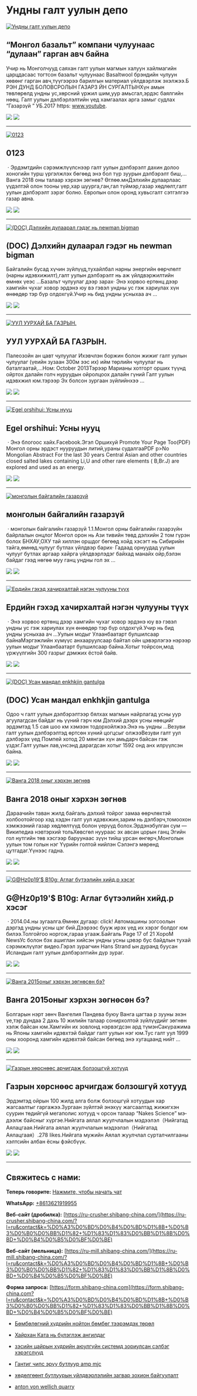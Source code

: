 # Ундны галт уулын депо

<a href="https://swt.shibang-china.com/?l=ru&img&k=%D0%A3%D0%BD%D0%B4%D0%BD%D1%8B+%D0%B3%D0%B0%D0%BB%D1%82+%D1%83%D1%83%D0%BB%D1%8B%D0%BD+%D0%B4%D0%B5%D0%BF%D0%BE" target="_blank">![Ундны галт уулын депо](http://static.shibang-china.com/all-800x300/467.jpg)</a>

## “Монгол базальт” компани чулуунаас “дулаан” гарган авч байна
Учир нь Монголчууд саяхан галт уулын магмын халуун хайлмагийн царцдасаас тогтсон базальт чулуунаас Basaltwool брэндийн чулуун хөвөнг гарган авч,түүгээрээ барилгын материал үйлдвэрлэж эхэлжээ.Б РЭН ДУНД БОЛОВСРОЛЫН ГАЗАРЗ ЙН СУРГАЛТЫНХүн амын төвлөрөлд ундны ус,хөрсний үржил шим,уур амьсгал,эрдэс баялгийн нөөц. Галт уулын дэлбэрлэлтийн үед хамгаалах арга замыг судлах “Газарзүй ” УБ.2017 https: www.youtube.


<a href="https://whatsapp.shibangsoft.com/WhatsApp.php" target="_blank" title="WhatsApp">![](http://static.shibang-china.com/icon/whatsapp.png)</a> <a href="https://swt.shibang-china.com/?l=ru&icon&k=%D0%A3%D0%BD%D0%B4%D0%BD%D1%8B+%D0%B3%D0%B0%D0%BB%D1%82+%D1%83%D1%83%D0%BB%D1%8B%D0%BD+%D0%B4%D0%B5%D0%BF%D0%BE" target="_blank">![](http://static.shibang-china.com/icon/chat-ru.png)</a>

---

<a href="https://swt.shibang-china.com/?l=ru&img&k=%D0%A3%D0%BD%D0%B4%D0%BD%D1%8B+%D0%B3%D0%B0%D0%BB%D1%82+%D1%83%D1%83%D0%BB%D1%8B%D0%BD+%D0%B4%D0%B5%D0%BF%D0%BE" target="_blank">![0123](http://static.shibang-china.com/all-800x300/361.jpg)</a>

## 0123
&nbsp;&#0183;&#32;Эрдэмтдийн сэрэмжлүүлснээр галт уулын дэлбэрэлт дахин долоо хоногийн турш үргэлжлэх бөгөөд энэ бол түр зуурын дэлбэрэлт биш,…Ванга 2018 оны талаар хэрхэн зөгнөв? Өглөө.мнДэлхийн дулаарлаас үүдэлтэй олон тооны үер,хар шуурга,ган,гал түймэр,газар хөдлөлт,галт уулын дэлбэрэлт зэрэг болно. Европын олон оронд хувьсгалт сэтгэлгээ газар авна.


<a href="https://whatsapp.shibangsoft.com/WhatsApp.php" target="_blank" title="WhatsApp">![](http://static.shibang-china.com/icon/whatsapp.png)</a> <a href="https://swt.shibang-china.com/?l=ru&icon&k=%D0%A3%D0%BD%D0%B4%D0%BD%D1%8B+%D0%B3%D0%B0%D0%BB%D1%82+%D1%83%D1%83%D0%BB%D1%8B%D0%BD+%D0%B4%D0%B5%D0%BF%D0%BE" target="_blank">![](http://static.shibang-china.com/icon/chat-ru.png)</a>

---

<a href="https://swt.shibang-china.com/?l=ru&img&k=%D0%A3%D0%BD%D0%B4%D0%BD%D1%8B+%D0%B3%D0%B0%D0%BB%D1%82+%D1%83%D1%83%D0%BB%D1%8B%D0%BD+%D0%B4%D0%B5%D0%BF%D0%BE" target="_blank">![(DOC) Дэлхийн дулаарал гэдэг нь newman bigman](http://static.shibang-china.com/all-800x300/1196.jpg)</a>

## (DOC) Дэлхийн дулаарал гэдэг нь newman bigman
Байгалийн бусад хүчин зүйлүүд,тухайлбал нарны энергийн өөрчлөлт (нарны идэвхижилт),галт уулын дэлбэрэлт нь аж үйлдвэржилтийн өмнөх үеэс …Базальт чулуулаг дээр зарах&#183; Энэ хорвоо ертөнц дээр хамгийн чухаг ховор эрдэнэ юу вэ гэвэл ундны ус гэж хариулах хүн өнөөдөр тэр бүр олдохгүй.Учир нь бид ундны усныхаа ач …


<a href="https://whatsapp.shibangsoft.com/WhatsApp.php" target="_blank" title="WhatsApp">![](http://static.shibang-china.com/icon/whatsapp.png)</a> <a href="https://swt.shibang-china.com/?l=ru&icon&k=%D0%A3%D0%BD%D0%B4%D0%BD%D1%8B+%D0%B3%D0%B0%D0%BB%D1%82+%D1%83%D1%83%D0%BB%D1%8B%D0%BD+%D0%B4%D0%B5%D0%BF%D0%BE" target="_blank">![](http://static.shibang-china.com/icon/chat-ru.png)</a>

---

<a href="https://swt.shibang-china.com/?l=ru&img&k=%D0%A3%D0%BD%D0%B4%D0%BD%D1%8B+%D0%B3%D0%B0%D0%BB%D1%82+%D1%83%D1%83%D0%BB%D1%8B%D0%BD+%D0%B4%D0%B5%D0%BF%D0%BE" target="_blank">![УУЛ УУРХАЙ БА ГАЗРЫН.](http://static.shibang-china.com/all-800x300/904.jpg)</a>

## УУЛ УУРХАЙ БА ГАЗРЫН.
Палеозойн ан цавт чулуулаг Ихэвчлэн боржин болон жижиг галт уулын чулуулаг (үеийн зузаан 300м ээс их) ийм төрлийн чулуулаг нь баталгаатай,…Ном: October 2013Тэрээр Марианы хотгорт орших түүнд ойртох далайн голч нуруудын ойролцоох далайн гүний Галт уулын идэвхжил юм.тэрээр Эх болсон зургаан зүйлийнхээ …


<a href="https://whatsapp.shibangsoft.com/WhatsApp.php" target="_blank" title="WhatsApp">![](http://static.shibang-china.com/icon/whatsapp.png)</a> <a href="https://swt.shibang-china.com/?l=ru&icon&k=%D0%A3%D0%BD%D0%B4%D0%BD%D1%8B+%D0%B3%D0%B0%D0%BB%D1%82+%D1%83%D1%83%D0%BB%D1%8B%D0%BD+%D0%B4%D0%B5%D0%BF%D0%BE" target="_blank">![](http://static.shibang-china.com/icon/chat-ru.png)</a>

---

<a href="https://swt.shibang-china.com/?l=ru&img&k=%D0%A3%D0%BD%D0%B4%D0%BD%D1%8B+%D0%B3%D0%B0%D0%BB%D1%82+%D1%83%D1%83%D0%BB%D1%8B%D0%BD+%D0%B4%D0%B5%D0%BF%D0%BE" target="_blank">![Egel orshihui: Усны нууц](http://static.shibang-china.com/all-800x300/1013.jpg)</a>

## Egel orshihui: Усны нууц
&nbsp;&#0183;&#32;Энэ блогоос хайх.Facebook.Эгэл Оршихуй Promote Your Page Too(PDF) Монгол орны эрдэст нууруудын литий,ураны судалгааPDF p&gt;No Mongolian Abstract For the last 30 years Central Asian and other countries closed salted lakes containing Li,U and other rare elements ( B,Br.J) are explored and used as an energy.


<a href="https://whatsapp.shibangsoft.com/WhatsApp.php" target="_blank" title="WhatsApp">![](http://static.shibang-china.com/icon/whatsapp.png)</a> <a href="https://swt.shibang-china.com/?l=ru&icon&k=%D0%A3%D0%BD%D0%B4%D0%BD%D1%8B+%D0%B3%D0%B0%D0%BB%D1%82+%D1%83%D1%83%D0%BB%D1%8B%D0%BD+%D0%B4%D0%B5%D0%BF%D0%BE" target="_blank">![](http://static.shibang-china.com/icon/chat-ru.png)</a>

---

<a href="https://swt.shibang-china.com/?l=ru&img&k=%D0%A3%D0%BD%D0%B4%D0%BD%D1%8B+%D0%B3%D0%B0%D0%BB%D1%82+%D1%83%D1%83%D0%BB%D1%8B%D0%BD+%D0%B4%D0%B5%D0%BF%D0%BE" target="_blank">![монголын байгалийн газарзүй](http://static.shibang-china.com/all-800x300/1029.jpg)</a>

## монголын байгалийн газарзүй
&nbsp;&#0183;&#32;монголын байгалийн газарзүй 1.1.Монгол орны байгалийн газарзүйн байрлалын онцлог Монгол орон нь Ази тивийн төвд дэлхийн 2 том гүрэн болох БНХАУ,ОХУ тай хиллэн оршдог бөгөөд хойд хэсэгт нь Сибирийн тайга,өмнөд.чулууг бутлах үйлдвэр барих&#183; Гадаад орнуудад уулын чулууг бутлах аргаар хайрга үйлдвэрлэдэг байхад манайх ойр,бэлэн байдаг гээд нөгөө муу ганц ундны гол эх …


<a href="https://whatsapp.shibangsoft.com/WhatsApp.php" target="_blank" title="WhatsApp">![](http://static.shibang-china.com/icon/whatsapp.png)</a> <a href="https://swt.shibang-china.com/?l=ru&icon&k=%D0%A3%D0%BD%D0%B4%D0%BD%D1%8B+%D0%B3%D0%B0%D0%BB%D1%82+%D1%83%D1%83%D0%BB%D1%8B%D0%BD+%D0%B4%D0%B5%D0%BF%D0%BE" target="_blank">![](http://static.shibang-china.com/icon/chat-ru.png)</a>

---

<a href="https://swt.shibang-china.com/?l=ru&img&k=%D0%A3%D0%BD%D0%B4%D0%BD%D1%8B+%D0%B3%D0%B0%D0%BB%D1%82+%D1%83%D1%83%D0%BB%D1%8B%D0%BD+%D0%B4%D0%B5%D0%BF%D0%BE" target="_blank">![Ердийн гэхэд хачирхалтай нэгэн чулууны түүх](http://static.shibang-china.com/all-800x300/650.jpg)</a>

## Ердийн гэхэд хачирхалтай нэгэн чулууны түүх
&nbsp;&#0183;&#32;Энэ хорвоо ертөнц дээр хамгийн чухаг ховор эрдэнэ юу вэ гэвэл ундны ус гэж хариулах хүн өнөөдөр тэр бүр олдохгүй.Учир нь бид ундны усныхаа ач …Уулын модыг Улаанбаатарт булшилсаар байнаМэргэжлийн хүмүүс анхааруулсаар байтал ойн цэвэрлэгээ нэрээр уулын модыг Улаанбаатарт булшилсаар байна.Хотыг тойрсон,мод үржүүлгийн 300 газрыг дэмжих ёстой байв.


<a href="https://whatsapp.shibangsoft.com/WhatsApp.php" target="_blank" title="WhatsApp">![](http://static.shibang-china.com/icon/whatsapp.png)</a> <a href="https://swt.shibang-china.com/?l=ru&icon&k=%D0%A3%D0%BD%D0%B4%D0%BD%D1%8B+%D0%B3%D0%B0%D0%BB%D1%82+%D1%83%D1%83%D0%BB%D1%8B%D0%BD+%D0%B4%D0%B5%D0%BF%D0%BE" target="_blank">![](http://static.shibang-china.com/icon/chat-ru.png)</a>

---

<a href="https://swt.shibang-china.com/?l=ru&img&k=%D0%A3%D0%BD%D0%B4%D0%BD%D1%8B+%D0%B3%D0%B0%D0%BB%D1%82+%D1%83%D1%83%D0%BB%D1%8B%D0%BD+%D0%B4%D0%B5%D0%BF%D0%BE" target="_blank">![(DOC) Усан мандал enkhkjin gantulga](http://static.shibang-china.com/all-800x300/821.jpg)</a>

## (DOC) Усан мандал enkhkjin gantulga
Одоо ч галт уулын дэлбэрэлтээр бялхах магмын найрлагад усны уур агуулагдсан байдаг нь үүний гэрч юм Дэлхий дээрх усны нөөцийг эрдэмтэд 1.5 сая шоо км хэмээн тодорхойлжээ.Энэ нь ундны …Везуви галт уулын дэлбэрэлтэд өртсөн хүний цогцсыг олжээВезуви галт уул дэлбэрэх үед Помпей хотод 20 мянган хүн амьдарч байсан гэж үздэг.Галт уулын лав,үнсэнд дарагдсан хотыг 1592 онд анх илрүүлсэн байна.


<a href="https://whatsapp.shibangsoft.com/WhatsApp.php" target="_blank" title="WhatsApp">![](http://static.shibang-china.com/icon/whatsapp.png)</a> <a href="https://swt.shibang-china.com/?l=ru&icon&k=%D0%A3%D0%BD%D0%B4%D0%BD%D1%8B+%D0%B3%D0%B0%D0%BB%D1%82+%D1%83%D1%83%D0%BB%D1%8B%D0%BD+%D0%B4%D0%B5%D0%BF%D0%BE" target="_blank">![](http://static.shibang-china.com/icon/chat-ru.png)</a>

---

<a href="https://swt.shibang-china.com/?l=ru&img&k=%D0%A3%D0%BD%D0%B4%D0%BD%D1%8B+%D0%B3%D0%B0%D0%BB%D1%82+%D1%83%D1%83%D0%BB%D1%8B%D0%BD+%D0%B4%D0%B5%D0%BF%D0%BE" target="_blank">![Ванга 2018 оныг хэрхэн зөгнөв](http://static.shibang-china.com/all-800x300/676.jpg)</a>

## Ванга 2018 оныг хэрхэн зөгнөв
Дараачийн таван жилд байгаль дэлхий тойрог замаа өөрчлөхтэй холбоотойгоор хэд хэдэн галт уул идэвхжин,зарим нь дэлбэрч,томоохон хэмжээний газар хөдлөлтүүд болон үерүүд болох.Эрдэнэбулган сум — Википедиа нэвтэрхий тольХөвсгөл нуураас эх авсан цорын ганц Эгийн гол нутгийн төв хэсгээр баруунаас зүүн тийш урсан өнгөрч,Монголын уулын том голын нэг Үүрийн голтой нийлэн Сэлэнгэ мөрөнд цутгадаг.Үүнээс гадна.


<a href="https://whatsapp.shibangsoft.com/WhatsApp.php" target="_blank" title="WhatsApp">![](http://static.shibang-china.com/icon/whatsapp.png)</a> <a href="https://swt.shibang-china.com/?l=ru&icon&k=%D0%A3%D0%BD%D0%B4%D0%BD%D1%8B+%D0%B3%D0%B0%D0%BB%D1%82+%D1%83%D1%83%D0%BB%D1%8B%D0%BD+%D0%B4%D0%B5%D0%BF%D0%BE" target="_blank">![](http://static.shibang-china.com/icon/chat-ru.png)</a>

---

<a href="https://swt.shibang-china.com/?l=ru&img&k=%D0%A3%D0%BD%D0%B4%D0%BD%D1%8B+%D0%B3%D0%B0%D0%BB%D1%82+%D1%83%D1%83%D0%BB%D1%8B%D0%BD+%D0%B4%D0%B5%D0%BF%D0%BE" target="_blank">![G@Hz0p19'$ B10g: Аглаг бүтээлийн хийд.р хэсэг](http://static.shibang-china.com/all-800x300/217.jpg)</a>

## G@Hz0p19'$ B10g: Аглаг бүтээлийн хийд.р хэсэг
&nbsp;&#0183;&#32;2014.04.ны зугаалга.Өмнөх дугаар: click! Автомашины зогсоолын дэргэд ундны усны цэг бий.Дээрээс бууж ирэх үед их хэрэг болдог юм билээ.Толгойгоо норгож,гараа угааж.Байгаль Page 17 of 21 XopoM NewsУс болон бэх ашиглан хийсэн ундны усны цэвэр бус байдлын тухай сэрэмжлүүлэг видео.Гэрэл зурагчин Hans Strand ын дуранд буусан Исландын галт уулын дэлбэрэлтийн дүр зураг.


<a href="https://whatsapp.shibangsoft.com/WhatsApp.php" target="_blank" title="WhatsApp">![](http://static.shibang-china.com/icon/whatsapp.png)</a> <a href="https://swt.shibang-china.com/?l=ru&icon&k=%D0%A3%D0%BD%D0%B4%D0%BD%D1%8B+%D0%B3%D0%B0%D0%BB%D1%82+%D1%83%D1%83%D0%BB%D1%8B%D0%BD+%D0%B4%D0%B5%D0%BF%D0%BE" target="_blank">![](http://static.shibang-china.com/icon/chat-ru.png)</a>

---

<a href="https://swt.shibang-china.com/?l=ru&img&k=%D0%A3%D0%BD%D0%B4%D0%BD%D1%8B+%D0%B3%D0%B0%D0%BB%D1%82+%D1%83%D1%83%D0%BB%D1%8B%D0%BD+%D0%B4%D0%B5%D0%BF%D0%BE" target="_blank">![Ванга 2015оныг хэрхэн зөгнөсөн бэ?](http://static.shibang-china.com/all-800x300/85.jpg)</a>

## Ванга 2015оныг хэрхэн зөгнөсөн бэ?
Болгарын нэрт зөнч Вангелия Пандева буюу Ванга цагтаа р зууны эхэн үе,тэр дундаа 2 дахь 10 жилийн талаар сонирхолтой зүйлүүдийг зөгнөн хэлж байсан юм.Хамгийн их зовлонд нэрвэгдсэн ард түмэнСакүражима нь Японы хамгийн идэвхтэй байдаг галт уулын нэг юм.Тус галт уул 1999 оны хооронд хамгийн идэвхтэй байсан бөгөөд энэ хугацаанд нийт …


<a href="https://whatsapp.shibangsoft.com/WhatsApp.php" target="_blank" title="WhatsApp">![](http://static.shibang-china.com/icon/whatsapp.png)</a> <a href="https://swt.shibang-china.com/?l=ru&icon&k=%D0%A3%D0%BD%D0%B4%D0%BD%D1%8B+%D0%B3%D0%B0%D0%BB%D1%82+%D1%83%D1%83%D0%BB%D1%8B%D0%BD+%D0%B4%D0%B5%D0%BF%D0%BE" target="_blank">![](http://static.shibang-china.com/icon/chat-ru.png)</a>

---

<a href="https://swt.shibang-china.com/?l=ru&img&k=%D0%A3%D0%BD%D0%B4%D0%BD%D1%8B+%D0%B3%D0%B0%D0%BB%D1%82+%D1%83%D1%83%D0%BB%D1%8B%D0%BD+%D0%B4%D0%B5%D0%BF%D0%BE" target="_blank">![Газрын хөрснөөс арчигдаж болзошгүй хотууд](http://static.shibang-china.com/all-800x300/992.jpg)</a>

## Газрын хөрснөөс арчигдаж болзошгүй хотууд
Эрдэмтэд ойрын 100 жилд алга болж болзошгүй хотуудын хар жагсаалтыг гаргажээ.Зургаан зүйлтэй энэхүү жагсаалтад жижиг&#173;хэн суурин төдийгүй ме&#173;га&#173;&#173;&#173;по&#173;&#173;лис хотууд ч орсон та&#173;лаар “Nakes Science” мэ&#173;дээлж байсныг хүргэе.Нийгата аялал жуулчлалын мэдээлэл（Нийгатад Аялацгаая.Нийгата аялал жуулчлалын мэдээлэл（Нийгатад Аялацгаая）.278 likes.Нийгата мужийн Аялал жуулчлал сурталчилгааны хэлтсийн албан ёсны фэйсбүүк.


<a href="https://whatsapp.shibangsoft.com/WhatsApp.php" target="_blank" title="WhatsApp">![](http://static.shibang-china.com/icon/whatsapp.png)</a> <a href="https://swt.shibang-china.com/?l=ru&icon&k=%D0%A3%D0%BD%D0%B4%D0%BD%D1%8B+%D0%B3%D0%B0%D0%BB%D1%82+%D1%83%D1%83%D0%BB%D1%8B%D0%BD+%D0%B4%D0%B5%D0%BF%D0%BE" target="_blank">![](http://static.shibang-china.com/icon/chat-ru.png)</a>

---
## Свяжитесь с нами:

**Теперь говорите:** [Нажмите, чтобы начать чат](https://swt.shibang-china.com?l=ru&contact&k=%D0%A3%D0%BD%D0%B4%D0%BD%D1%8B+%D0%B3%D0%B0%D0%BB%D1%82+%D1%83%D1%83%D0%BB%D1%8B%D0%BD+%D0%B4%D0%B5%D0%BF%D0%BE)

**WhatsApp:**  [+8613621919955](https://whatsapp.shibangsoft.com/WhatsApp.php)

**Веб-сайт (дробилка):** [https://ru-crusher.shibang-china.com/](https://ru-crusher.shibang-china.com/?l=ru&contact&k=%D0%A3%D0%BD%D0%B4%D0%BD%D1%8B+%D0%B3%D0%B0%D0%BB%D1%82+%D1%83%D1%83%D0%BB%D1%8B%D0%BD+%D0%B4%D0%B5%D0%BF%D0%BE)

**Веб-сайт (мельница):** [https://ru-mill.shibang-china.com/](https://ru-mill.shibang-china.com/?l=ru&contact&k=%D0%A3%D0%BD%D0%B4%D0%BD%D1%8B+%D0%B3%D0%B0%D0%BB%D1%82+%D1%83%D1%83%D0%BB%D1%8B%D0%BD+%D0%B4%D0%B5%D0%BF%D0%BE)

**Форма запроса:** [https://form.shibang-china.com](https://form.shibang-china.com?l=ru&contact&k=%D0%A3%D0%BD%D0%B4%D0%BD%D1%8B+%D0%B3%D0%B0%D0%BB%D1%82+%D1%83%D1%83%D0%BB%D1%8B%D0%BD+%D0%B4%D0%B5%D0%BF%D0%BE)

* [Бөмбөлөгний хүдрийн нойтон бөмбөг тээрэмдэх төрөл](../129/%D0%91%D3%A9%D0%BC%D0%B1%D3%A9%D0%BB%D3%A9%D0%B3%D0%BD%D0%B8%D0%B9%20%D1%85%D2%AF%D0%B4%D1%80%D0%B8%D0%B9%D0%BD%20%D0%BD%D0%BE%D0%B9%D1%82%D0%BE%D0%BD%20%D0%B1%D3%A9%D0%BC%D0%B1%D3%A9%D0%B3%20%D1%82%D1%8D%D1%8D%D1%80%D1%8D%D0%BC%D0%B4%D1%8D%D1%85%20%D1%82%D3%A9%D1%80%D3%A9%D0%BB.md)

* [Хайрхан Ката нь бүлэглэж ангилдаг](../127/%D0%A5%D0%B0%D0%B9%D1%80%D1%85%D0%B0%D0%BD%20%D0%9A%D0%B0%D1%82%D0%B0%20%D0%BD%D1%8C%20%D0%B1%D2%AF%D0%BB%D1%8D%D0%B3%D0%BB%D1%8D%D0%B6%20%D0%B0%D0%BD%D0%B3%D0%B8%D0%BB%D0%B4%D0%B0%D0%B3.md)

* [зэсийн цайрын хүдрийн аюулгүйн системд зориулсан сэлбэг хэрэгслүүд](../130/%D0%B7%D1%8D%D1%81%D0%B8%D0%B9%D0%BD%20%D1%86%D0%B0%D0%B9%D1%80%D1%8B%D0%BD%20%D1%85%D2%AF%D0%B4%D1%80%D0%B8%D0%B9%D0%BD%20%D0%B0%D1%8E%D1%83%D0%BB%D0%B3%D2%AF%D0%B9%D0%BD%20%D1%81%D0%B8%D1%81%D1%82%D0%B5%D0%BC%D0%B4%20%D0%B7%D0%BE%D1%80%D0%B8%D1%83%D0%BB%D1%81%D0%B0%D0%BD%20%D1%81%D1%8D%D0%BB%D0%B1%D1%8D%D0%B3%20%D1%85%D1%8D%D1%80%D1%8D%D0%B3%D1%81%D0%BB%D2%AF%D2%AF%D0%B4.md)

* [Гантиг чипс эрүү бутлуур amp mjc](../130/%D0%93%D0%B0%D0%BD%D1%82%D0%B8%D0%B3%20%D1%87%D0%B8%D0%BF%D1%81%20%D1%8D%D1%80%D2%AF%D2%AF%20%D0%B1%D1%83%D1%82%D0%BB%D1%83%D1%83%D1%80%20amp%20mjc.md)

* [хөдөлгөөнт бутлуурын үйлдвэрлэлийн загвар зохион байгуулалт](../130/%D1%85%D3%A9%D0%B4%D3%A9%D0%BB%D0%B3%D3%A9%D3%A9%D0%BD%D1%82%20%D0%B1%D1%83%D1%82%D0%BB%D1%83%D1%83%D1%80%D1%8B%D0%BD%20%D2%AF%D0%B9%D0%BB%D0%B4%D0%B2%D1%8D%D1%80%D0%BB%D1%8D%D0%BB%D0%B8%D0%B9%D0%BD%20%D0%B7%D0%B0%D0%B3%D0%B2%D0%B0%D1%80%20%D0%B7%D0%BE%D1%85%D0%B8%D0%BE%D0%BD%20%D0%B1%D0%B0%D0%B9%D0%B3%D1%83%D1%83%D0%BB%D0%B0%D0%BB%D1%82.md)

* [anton von wellich quarry](../126/anton%20von%20wellich%20quarry.md)